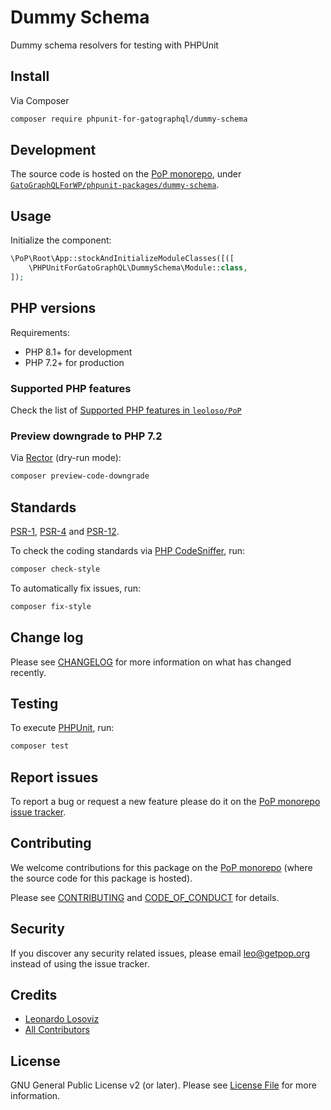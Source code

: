 # Dummy Schema

<!--
[![Build Status][ico-travis]][link-travis]
[![Quality Score][ico-code-quality]][link-code-quality]
[![Software License][ico-license]](LICENSE.md)
[![Latest Version on Packagist][ico-version]][link-packagist]
[![Coverage Status][ico-scrutinizer]][link-scrutinizer]
[![Total Downloads][ico-downloads]][link-downloads]
-->

Dummy schema resolvers for testing with PHPUnit

## Install

Via Composer

``` bash
composer require phpunit-for-gatographql/dummy-schema
```

## Development

The source code is hosted on the [PoP monorepo](https://github.com/leoloso/PoP), under [`GatoGraphQLForWP/phpunit-packages/dummy-schema`](https://github.com/leoloso/PoP/tree/master/layers/GatoGraphQLForWP/phpunit-packages/dummy-schema).

## Usage

Initialize the component:

``` php
\PoP\Root\App::stockAndInitializeModuleClasses([([
    \PHPUnitForGatoGraphQL\DummySchema\Module::class,
]);
```

## PHP versions

Requirements:

- PHP 8.1+ for development
- PHP 7.2+ for production

### Supported PHP features

Check the list of [Supported PHP features in `leoloso/PoP`](https://github.com/leoloso/PoP/blob/master/docs/supported-php-features.md)

### Preview downgrade to PHP 7.2

Via [Rector](https://github.com/rectorphp/rector) (dry-run mode):

```bash
composer preview-code-downgrade
```

## Standards

[PSR-1](https://www.php-fig.org/psr/psr-1), [PSR-4](https://www.php-fig.org/psr/psr-4) and [PSR-12](https://www.php-fig.org/psr/psr-12).

To check the coding standards via [PHP CodeSniffer](https://github.com/squizlabs/PHP_CodeSniffer), run:

``` bash
composer check-style
```

To automatically fix issues, run:

``` bash
composer fix-style
```

## Change log

Please see [CHANGELOG](CHANGELOG.md) for more information on what has changed recently.

## Testing

To execute [PHPUnit](https://phpunit.de/), run:

``` bash
composer test
```

## Report issues

To report a bug or request a new feature please do it on the [PoP monorepo issue tracker](https://github.com/leoloso/PoP/issues).

## Contributing

We welcome contributions for this package on the [PoP monorepo](https://github.com/leoloso/PoP) (where the source code for this package is hosted).

Please see [CONTRIBUTING](CONTRIBUTING.md) and [CODE_OF_CONDUCT](CODE_OF_CONDUCT.md) for details.

## Security

If you discover any security related issues, please email leo@getpop.org instead of using the issue tracker.

## Credits

- [Leonardo Losoviz][link-author]
- [All Contributors][link-contributors]

## License

GNU General Public License v2 (or later). Please see [License File](LICENSE.md) for more information.

[ico-version]: https://img.shields.io/packagist/v/phpunit-for-gatographql/dummy-schema.svg?style=flat-square
[ico-license]: https://img.shields.io/badge/license-GPLv2-brightgreen.svg?style=flat-square
[ico-travis]: https://img.shields.io/travis/phpunit-for-gatographql/dummy-schema/master.svg?style=flat-square
[ico-scrutinizer]: https://img.shields.io/scrutinizer/coverage/g/phpunit-for-gatographql/dummy-schema.svg?style=flat-square
[ico-code-quality]: https://img.shields.io/scrutinizer/g/phpunit-for-gatographql/dummy-schema.svg?style=flat-square
[ico-downloads]: https://img.shields.io/packagist/dt/phpunit-for-gatographql/dummy-schema.svg?style=flat-square

[link-packagist]: https://packagist.org/packages/phpunit-for-gatographql/dummy-schema
[link-travis]: https://travis-ci.org/phpunit-for-gatographql/dummy-schema
[link-scrutinizer]: https://scrutinizer-ci.com/g/phpunit-for-gatographql/dummy-schema/code-structure
[link-code-quality]: https://scrutinizer-ci.com/g/phpunit-for-gatographql/dummy-schema
[link-downloads]: https://packagist.org/packages/phpunit-for-gatographql/dummy-schema
[link-author]: https://github.com/leoloso
[link-contributors]: ../../../../../../contributors

